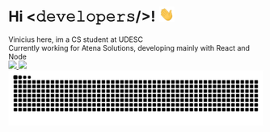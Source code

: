
<h1> <strong> Hi </strong> <𝚍𝚎𝚟𝚎𝚕𝚘𝚙𝚎𝚛𝚜/>! <img src="https://github.com/ABSphreak/ABSphreak/blob/master/gifs/Hi.gif" width="30"></h1>
Vinicius here, im a CS student at UDESC 
<br>
Currently working for Atena Solutions, developing mainly with React and Node

<div>
<a href="https://github.com/KreutzVinicius">
<img height="180em" src="https://github-readme-stats.vercel.app/api/top-langs/?username=KreutzVinicius&layout=compact&langs_count=7&theme=dark"/>
<img height="180em" src="https://github-readme-stats.vercel.app/api?username=KreutzVinicius&show_icons=true&theme=dark&include_all_commits=true"/>
</div>


<picture>
  <source media="(prefers-color-scheme: dark)" srcset="https://raw.githubusercontent.com/KreutzVinicius/KreutzVinicius/output/github-contribution-grid-snake-dark.svg" />
  <source media="(prefers-color-scheme: light)" srcset="https://raw.githubusercontent.com/KreutzVinicius/KreutzVinicius/output/github-contribution-grid-snake.svg" />
  <img alt="github-snake" src="https://raw.githubusercontent.com/KreutzVinicius/KreutzVinicius/output/github-contribution-grid-snake.svg" />
</picture>
